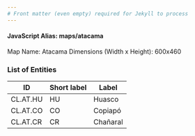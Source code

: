 ```yaml
---
# Front matter (even empty) required for Jekyll to process
---
```


#### JavaScript Alias: maps/atacama

Map Name: Atacama
Dimensions (Width x Height): 600x460

### List of Entities

ID | Short label | Label
---|---|---|
CL.AT.HU|HU|Huasco
CL.AT.CO|CO|Copiapó
CL.AT.CR|CR|Chañaral
